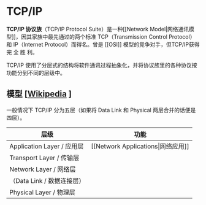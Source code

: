 # TCP/IP
**TCP/IP 协议族**（TCP/IP Protocol Suite）是一种[[Network Model|网络通讯模型]]，因其家族中最先通过的两个标准 TCP（Transmission Control Protocol）和 IP（Internet Protocol）而得名。曾是 [[OSI]] 模型的竞争对手，但TCP/IP获得完 全 胜 利。

TCP/IP 使用了分层式的结构将软件通讯过程抽象化，并将协议族里的各种协议按功能分到不同的层级中。

## 模型 [[Wikipedia](https://zh.wikipedia.org/zh-cn/TCP/IP%E5%8D%8F%E8%AE%AE%E6%97%8F#TCP/IP%E5%8F%82%E8%80%83%E6%A8%A1%E5%9E%8B) ]
一般情况下 TCP/IP 分为五层（如果将 Data Link 和 Physical 两层合并的话便是四层）。

| 层级                       | 功能                               |
| -------------------------- | ---------------------------------- |
| Application Layer / 应用层 | [[Network Applications\|网络应用]] |
| Transport Layer / 传输层   |                                    |
| Network Layer / 网络层     |                                    |
| （Data Link / 数据连接层） |                                    |
| Physical Layer / 物理层    |                                    |
